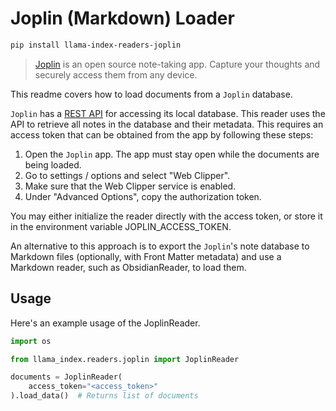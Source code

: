 # Joplin (Markdown) Loader

```bash
pip install llama-index-readers-joplin
```

> [Joplin](https://joplinapp.org/) is an open source note-taking app. Capture your thoughts and securely access them from any device.

This readme covers how to load documents from a `Joplin` database.

`Joplin` has a [REST API](https://joplinapp.org/api/references/rest_api/) for accessing its local database. This reader uses the API to retrieve all notes in the database and their metadata. This requires an access token that can be obtained from the app by following these steps:

1. Open the `Joplin` app. The app must stay open while the documents are being loaded.
2. Go to settings / options and select "Web Clipper".
3. Make sure that the Web Clipper service is enabled.
4. Under "Advanced Options", copy the authorization token.

You may either initialize the reader directly with the access token, or store it in the environment variable JOPLIN_ACCESS_TOKEN.

An alternative to this approach is to export the `Joplin`'s note database to Markdown files (optionally, with Front Matter metadata) and use a Markdown reader, such as ObsidianReader, to load them.

## Usage

Here's an example usage of the JoplinReader.

```python
import os

from llama_index.readers.joplin import JoplinReader

documents = JoplinReader(
    access_token="<access_token>"
).load_data()  # Returns list of documents
```
